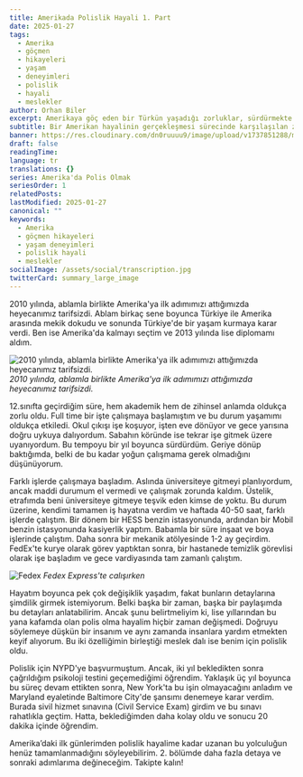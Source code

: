 ```yaml
---
title: Amerikada Polislik Hayali 1. Part
date: 2025-01-27
tags:
  - Amerika
  - göçmen
  - hikayeleri
  - yaşam
  - deneyimleri
  - polislik
  - hayali
  - meslekler
author: Orhan Biler
excerpt: Amerikaya göç eden bir Türkün yaşadığı zorluklar, sürdürmekte olduğu meslekler ve polislik hayalini gerçekleştirme çabası; bir göçmenin Amerikan rüyasının gerçek yüzü.
subtitle: Bir Amerikan hayalinin gerçekleşmesi sürecinde karşılaşılan zorluklar ve edinilen tecrübeler
banner: https://res.cloudinary.com/dn0ruuuu9/image/upload/v1737851288/manhattan-sehir-city-newyork-banner-20240125_y9xdcl.jpg
draft: false
readingTime: 
language: tr
translations: {}
series: Amerika'da Polis Olmak
seriesOrder: 1
relatedPosts: 
lastModified: 2025-01-27
canonical: ""
keywords:
  - Amerika
  - göçmen hikayeleri
  - yaşam deneyimleri
  - polislik hayali
  - meslekler
socialImage: /assets/social/transcription.jpg
twitterCard: summary_large_image
---
```


2010 yılında, ablamla birlikte Amerika'ya ilk adımımızı attığımızda heyecanımız tarifsizdi. Ablam birkaç sene boyunca Türkiye ile Amerika arasında mekik dokudu ve sonunda Türkiye'de bir yaşam kurmaya karar verdi. Ben ise Amerika'da kalmayı seçtim ve 2013 yılında lise diplomamı aldım.


![2010 yılında, ablamla birlikte Amerika'ya ilk adımımızı attığımızda heyecanımız tarifsizdi.](https://res.cloudinary.com/dn0ruuuu9/image/upload/v1737956597/pcxgbykvlag0uttrsf3w.jpg)
*2010 yılında, ablamla birlikte Amerika'ya ilk adımımızı attığımızda heyecanımız tarifsizdi.*


12.sınıfta geçirdiğim süre, hem akademik hem de zihinsel anlamda oldukça zorlu oldu. Full time bir işte çalışmaya başlamıştım ve bu durum yaşamımı oldukça etkiledi. Okul çıkışı işe koşuyor, işten eve dönüyor ve gece yarısına doğru uykuya dalıyordum. Sabahın köründe ise tekrar işe gitmek üzere uyanıyordum. Bu tempoyu bir yıl boyunca sürdürdüm. Geriye dönüp baktığımda, belki de bu kadar yoğun çalışmama gerek olmadığını düşünüyorum.


Farklı işlerde çalışmaya başladım. Aslında üniversiteye gitmeyi planlıyordum, ancak maddi durumum el vermedi ve çalışmak zorunda kaldım. Üstelik, etrafımda beni üniversiteye gitmeye teşvik eden kimse de yoktu. Bu durum üzerine, kendimi tamamen iş hayatına verdim ve haftada 40-50 saat, farklı işlerde çalıştım. Bir dönem bir HESS benzin istasyonunda, ardından bir Mobil benzin istasyonunda kasiyerlik yaptım. Babamla bir süre inşaat ve boya işlerinde çalıştım. Daha sonra bir mekanik atölyesinde 1-2 ay geçirdim. FedEx'te kurye olarak görev yaptıktan sonra, bir hastanede temizlik görevlisi olarak işe başladım ve gece vardiyasında tam zamanlı çalıştım.

![Fedex](https://res.cloudinary.com/dn0ruuuu9/image/upload/v1737957796/uvd3bum7yeczxpl2a1ix.jpg)
*Fedex Express'te calışırken*


Hayatım boyunca pek çok değişiklik yaşadım, fakat bunların detaylarına şimdilik girmek istemiyorum. Belki başka bir zaman, başka bir paylaşımda bu detayları anlatabilirim. Ancak şunu belirtmeliyim ki, lise yıllarından bu yana kafamda olan polis olma hayalim hiçbir zaman değişmedi. Doğruyu söylemeye düşkün bir insanım ve aynı zamanda insanlara yardım etmekten keyif alıyorum. Bu iki özelliğimin birleştiği meslek dalı ise benim için polislik oldu.



Polislik için NYPD'ye başvurmuştum. Ancak, iki yıl bekledikten sonra çağrıldığım psikoloji testini geçemediğimi öğrendim. Yaklaşık üç yıl boyunca bu süreç devam ettikten sonra, New York'ta bu işin olmayacağını anladım ve Maryland eyaletinde Baltimore City'de şansımı denemeye karar verdim. Burada sivil hizmet sınavına (Civil Service Exam) girdim ve bu sınavı rahatlıkla geçtim. Hatta, beklediğimden daha kolay oldu ve sonucu 20 dakika içinde öğrendim.

Amerika’daki ilk günlerimden polislik hayalime kadar uzanan bu yolculuğun henüz tamamlanmadığını söyleyebilirim. 2. bölümde daha fazla detaya ve sonraki adımlarıma değineceğim. Takipte kalın!